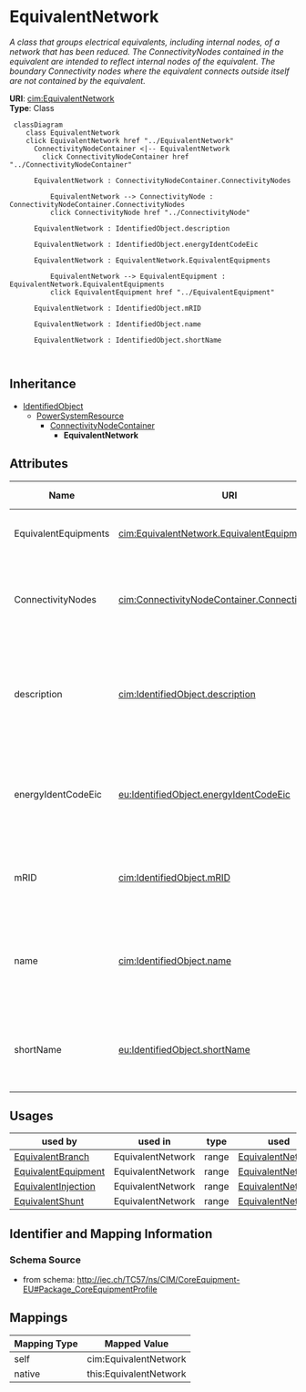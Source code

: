 # EquivalentNetwork


_A class that groups electrical equivalents, including internal nodes, of a network that has been reduced. The ConnectivityNodes contained in the equivalent are intended to reflect internal nodes of the equivalent. The boundary Connectivity nodes where the equivalent connects outside itself are not contained by the equivalent._





**URI**: [cim:EquivalentNetwork](http://iec.ch/TC57/CIM100#EquivalentNetwork)<br />
**Type**: Class




```mermaid
 classDiagram
    class EquivalentNetwork
    click EquivalentNetwork href "../EquivalentNetwork"
      ConnectivityNodeContainer <|-- EquivalentNetwork
        click ConnectivityNodeContainer href "../ConnectivityNodeContainer"
      
      EquivalentNetwork : ConnectivityNodeContainer.ConnectivityNodes
        
          EquivalentNetwork --> ConnectivityNode : ConnectivityNodeContainer.ConnectivityNodes
          click ConnectivityNode href "../ConnectivityNode"
        
      EquivalentNetwork : IdentifiedObject.description
        
      EquivalentNetwork : IdentifiedObject.energyIdentCodeEic
        
      EquivalentNetwork : EquivalentNetwork.EquivalentEquipments
        
          EquivalentNetwork --> EquivalentEquipment : EquivalentNetwork.EquivalentEquipments
          click EquivalentEquipment href "../EquivalentEquipment"
        
      EquivalentNetwork : IdentifiedObject.mRID
        
      EquivalentNetwork : IdentifiedObject.name
        
      EquivalentNetwork : IdentifiedObject.shortName
        
      
```





## Inheritance
* [IdentifiedObject](IdentifiedObject.md)
    * [PowerSystemResource](PowerSystemResource.md)
        * [ConnectivityNodeContainer](ConnectivityNodeContainer.md)
            * **EquivalentNetwork**



## Attributes


| Name | URI | Cardinality and Range | Description | Inheritance |
| ---  | --- | --- | --- | --- |
| EquivalentEquipments | [cim:EquivalentNetwork.EquivalentEquipments](http://iec.ch/TC57/CIM100#EquivalentNetwork.EquivalentEquipments) | * <br />  [EquivalentEquipment](EquivalentEquipment.md)  | The associated reduced equivalents | direct |
| ConnectivityNodes | [cim:ConnectivityNodeContainer.ConnectivityNodes](http://iec.ch/TC57/CIM100#ConnectivityNodeContainer.ConnectivityNodes) | * <br />  [ConnectivityNode](ConnectivityNode.md)  | Connectivity nodes which belong to this connectivity node container | [ConnectivityNodeContainer](ConnectivityNodeContainer.md) |
| description | [cim:IdentifiedObject.description](http://iec.ch/TC57/CIM100#IdentifiedObject.description) | 0..1 <br />  string  | The description is a free human readable text describing or naming the object | [IdentifiedObject](IdentifiedObject.md) |
| energyIdentCodeEic | [eu:IdentifiedObject.energyIdentCodeEic](http://iec.ch/TC57/CIM100-European#IdentifiedObject.energyIdentCodeEic) | 0..1 <br />  string  | The attribute is used for an exchange of the EIC code (Energy identification ... | [IdentifiedObject](IdentifiedObject.md) |
| mRID | [cim:IdentifiedObject.mRID](http://iec.ch/TC57/CIM100#IdentifiedObject.mRID) | 1 <br />  string  | Master resource identifier issued by a model authority | [IdentifiedObject](IdentifiedObject.md) |
| name | [cim:IdentifiedObject.name](http://iec.ch/TC57/CIM100#IdentifiedObject.name) | 1 <br />  string  | The name is any free human readable and possibly non unique text naming the o... | [IdentifiedObject](IdentifiedObject.md) |
| shortName | [eu:IdentifiedObject.shortName](http://iec.ch/TC57/CIM100-European#IdentifiedObject.shortName) | 0..1 <br />  string  | The attribute is used for an exchange of a human readable short name with len... | [IdentifiedObject](IdentifiedObject.md) |





## Usages

| used by | used in | type | used |
| ---  | --- | --- | --- |
| [EquivalentBranch](EquivalentBranch.md) | EquivalentNetwork | range | [EquivalentNetwork](EquivalentNetwork.md) |
| [EquivalentEquipment](EquivalentEquipment.md) | EquivalentNetwork | range | [EquivalentNetwork](EquivalentNetwork.md) |
| [EquivalentInjection](EquivalentInjection.md) | EquivalentNetwork | range | [EquivalentNetwork](EquivalentNetwork.md) |
| [EquivalentShunt](EquivalentShunt.md) | EquivalentNetwork | range | [EquivalentNetwork](EquivalentNetwork.md) |






## Identifier and Mapping Information







### Schema Source


* from schema: http://iec.ch/TC57/ns/CIM/CoreEquipment-EU#Package_CoreEquipmentProfile





## Mappings

| Mapping Type | Mapped Value |
| ---  | ---  |
| self | cim:EquivalentNetwork |
| native | this:EquivalentNetwork |




